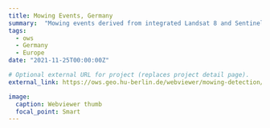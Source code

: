 ```yaml
---
title: Mowing Events, Germany
summary:  "Mowing events derived from integrated Landsat 8 and Sentinel-2 time series at a spatial resolution of 10 m for the years 2017 - 2020."
tags:
  - ows
  - Germany
  - Europe
date: "2021-11-25T00:00:00Z"

# Optional external URL for project (replaces project detail page).
external_link: https://ows.geo.hu-berlin.de/webviewer/mowing-detection/index.html

image:
  caption: Webviewer thumb
  focal_point: Smart
---
```

